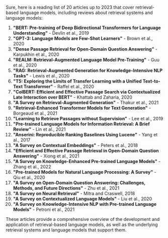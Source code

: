 Sure, here is a reading list of 20 articles up to 2023 that cover retrieval-based language models, including reviews about retrieval systems and language models:

1. **"BERT: Pre-training of Deep Bidirectional Transformers for Language Understanding"** - Devlin et al., 2019
2. **"GPT-3: Language Models are Few-Shot Learners"** - Brown et al., 2020
3. **"Dense Passage Retrieval for Open-Domain Question Answering"** - Karpukhin et al., 2020
4. **"REALM: Retrieval-Augmented Language Model Pre-Training"** - Guu et al., 2020
5. **"RAG: Retrieval-Augmented Generation for Knowledge-Intensive NLP Tasks"** - Lewis et al., 2020
6. **"T5: Exploring the Limits of Transfer Learning with a Unified Text-to-Text Transformer"** - Raffel et al., 2020
7. **"ColBERT: Efficient and Effective Passage Search via Contextualized Late Interaction over BERT"** - Khattab and Zaharia, 2020
8. **"A Survey on Retrieval-Augmented Generation"** - Thakur et al., 2021
9. **"Retrieval-Enhanced Transformer Models for Text Generation"** - Borgeaud et al., 2021
10. **"Learning to Retrieve Passages without Supervision"** - Lee et al., 2019
11. **"Pre-trained Language Models for Information Retrieval: A Brief Review"** - Lin et al., 2021
12. **"Anserini: Reproducible Ranking Baselines Using Lucene"** - Yang et al., 2017
13. **"A Survey on Contextual Embeddings"** - Peters et al., 2018
14. **"Efficient and Effective Passage Retrieval in Open-Domain Question Answering"** - Xiong et al., 2021
15. **"A Survey on Knowledge-Enhanced Pre-trained Language Models"** - Zhang et al., 2022
16. **"Pre-trained Models for Natural Language Processing: A Survey"** - Qiu et al., 2020
17. **"A Survey on Open-Domain Question Answering: Challenges, Methods, and Future Directions"** - Zhu et al., 2021
18. **"A Survey on Neural Retrieval"** - Mitra and Craswell, 2018
19. **"A Survey on Contextualized Language Models"** - Liu et al., 2020
20. **"A Survey on Knowledge-Intensive NLP with Pre-trained Language Models"** - Petroni et al., 2021

These articles provide a comprehensive overview of the development and application of retrieval-based language models, as well as the underlying retrieval systems and language models that support them.